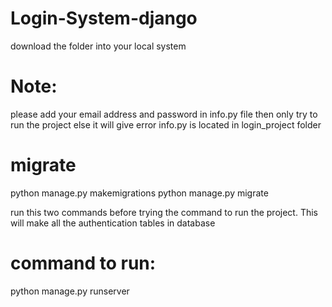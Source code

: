 # Login-System-django
download the folder into your local system

# Note: 
please add your email address and password in info.py file then only try to run the project else it will give error
info.py is located in login_project folder

# migrate 
python manage.py makemigrations
python manage.py migrate

run this two commands before trying the command to run the project. This will make all the authentication tables in database

# command to run:
python manage.py runserver
